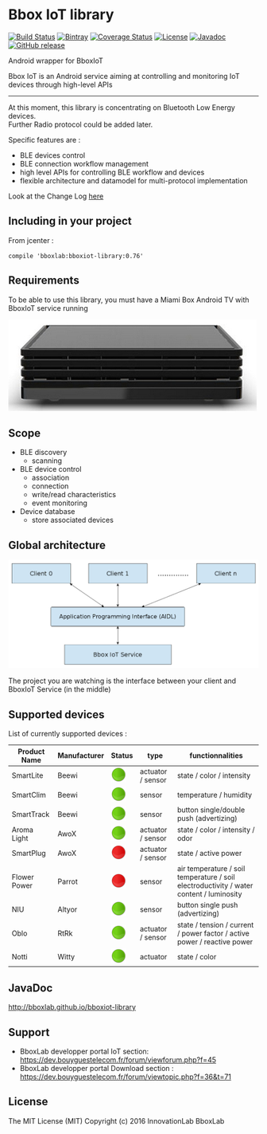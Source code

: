# Bbox IoT library

[![Build Status](https://travis-ci.org/BboxLab/bboxiot-library.svg)](https://travis-ci.org/BboxLab/bboxiot-library)
[![Bintray](https://img.shields.io/bintray/v/bboxlab/maven/bboxiot-library.svg)]()
[![Coverage Status](https://coveralls.io/repos/BboxLab/bboxiot-library/badge.svg?branch=master&service=github)](https://coveralls.io/github/BboxLab/bboxiot-library?branch=master)
[![License](http://img.shields.io/:license-mit-blue.svg)](LICENSE.md)
[![Javadoc](http://javadoc-badge.appspot.com/bboxlab/bboxiot-library.svg?label=javadoc)](http://bboxlab.github.io/bboxiot-library)
[![GitHub release](https://img.shields.io/github/release/bboxlab/bboxiot-library.svg)]()

Android wrapper for BboxIoT

Bbox IoT is an Android service aiming at controlling and monitoring IoT devices through high-level APIs

<hr/>

At this moment, this library is concentrating on Bluetooth Low Energy devices. <br/>Further Radio protocol could be added later.

Specific features are :

* BLE devices control
* BLE connection workflow management
* high level APIs for controlling BLE workflow and devices
* flexible architecture and datamodel for multi-protocol implementation

Look at the Change Log <a href="CHANGELOG.md">here</a>

## Including in your project

From jcenter :

```
compile 'bboxlab:bboxiot-library:0.76'
```

## Requirements

To be able to use this library, you must have a Miami Box Android TV with BboxIoT service running

![Bbox Miami](img/bbox-miami.jpg)

## Scope

* BLE discovery
  * scanning
* BLE device control
  * association
  * connection
  * write/read characteristics
  * event monitoring
* Device database
  * store associated devices 

## Global architecture

![architecture](img/architecture.png)

The project you are watching is the interface between your client and BboxIoT Service (in the middle)

## Supported devices

List of currently supported devices : 

|   Product Name               |    Manufacturer   |  Status                         |   type                 | functionnalities    |
|------------------------------|-------------------|---------------------------------|------------------------|---------------------|
|   SmartLite                  |     Beewi         |    ![good](img/status_good.png) |   actuator / sensor    | state / color / intensity     |
|   SmartClim                  |     Beewi         |  ![good](img/status_good.png)   |   sensor               | temperature / humidity         |
|   SmartTrack                 |     Beewi         |  ![good](img/status_good.png)   |    sensor              | button single/double push (advertizing)         |
|   Aroma Light                |     AwoX          | ![good](img/status_good.png)     |    actuator / sensor   | state / color / intensity / odor         |
|   SmartPlug                  |     AwoX          |   ![good](img/status_bad.png)   |    actuator / sensor   | state / active power         |
|   Flower Power               |     Parrot        |    ![good](img/status_bad.png)  |    sensor              | air temperature / soil temperature / soil electroductivity / water content / luminosity         |
|   NIU                        |     Altyor        |  ![good](img/status_good.png)   |     sensor             | button single push (advertizing)         |
|   Oblo                       |     RtRk          |    ![good](img/status_good.png) |     actuator / sensor  | state / tension / current / power factor / active power / reactive power     |
|   Notti                      |     Witty         |    ![good](img/status_good.png) |     actuator           | state / color     |

## JavaDoc

http://bboxlab.github.io/bboxiot-library

## Support

* BboxLab developper portal IoT section: https://dev.bouyguestelecom.fr/forum/viewforum.php?f=45
* BboxLab developper portal Download section : https://dev.bouyguestelecom.fr/forum/viewtopic.php?f=36&t=71

## License

The MIT License (MIT) Copyright (c) 2016 InnovationLab BboxLab
